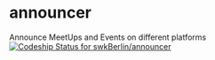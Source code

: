 # announcer
Announce MeetUps and Events on different platforms
[ ![Codeship Status for swkBerlin/announcer](https://codeship.com/projects/a07a18e0-8b5e-0132-217e-328ae7f2fceb/status?branch=master)](https://codeship.com/projects/60291)
